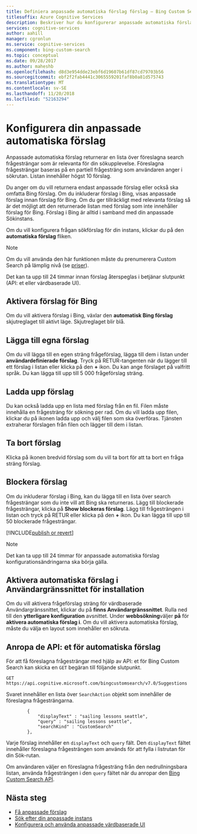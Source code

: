 ```yaml
---
title: Definiera anpassade automatiska förslag förslag – Bing Custom Search
titlesuffix: Azure Cognitive Services
description: Beskriver hur du konfigurerar anpassade automatiska förslag med egna förslag
services: cognitive-services
author: aahill
manager: cgronlun
ms.service: cognitive-services
ms.component: bing-custom-search
ms.topic: conceptual
ms.date: 09/28/2017
ms.author: maheshb
ms.openlocfilehash: d8d3e954dde23ebf6d19607b61df87cd79703b56
ms.sourcegitcommit: ebf2f2fab4441c3065559201faf8b0a81d575743
ms.translationtype: MT
ms.contentlocale: sv-SE
ms.lasthandoff: 11/20/2018
ms.locfileid: "52163294"
---
```

# <a name="configure-your-custom-autosuggest-experience"></a>Konfigurera din anpassade automatiska förslag

Anpassade automatiska förslag returnerar en lista över föreslagna search frågesträngar som är relevanta för din sökupplevelse. Föreslagna frågesträngar baseras på en partiell frågesträng som användaren anger i sökrutan. Listan innehåller högst 10 förslag. 

Du anger om du vill returnera endast anpassade förslag eller också ska omfatta Bing förslag. Om du inkluderar förslag i Bing, visas anpassade förslag innan förslag för Bing. Om du ger tillräckligt med relevanta förslag så är det möjligt att den returnerade listan med förslag som inte innehåller förslag för Bing. Förslag i Bing är alltid i samband med din anpassade Sökinstans. 

Om du vill konfigurera frågan sökförslag för din instans, klickar du på den **automatiska förslag** fliken.  

> [!NOTE]
> Om du vill använda den här funktionen måste du prenumerera Custom Search på lämplig nivå (se [priser](https://azure.microsoft.com/pricing/details/cognitive-services/bing-custom-search/)).

Det kan ta upp till 24 timmar innan förslag återspeglas i betjänar slutpunkt (API: et eller värdbaserade UI).

## <a name="enable-bing-suggestions"></a>Aktivera förslag för Bing

Om du vill aktivera förslag i Bing, växlar den **automatisk Bing förslag** skjutreglaget till aktivt läge. Skjutreglaget blir blå.

## <a name="add-your-own-suggestions"></a>Lägga till egna förslag

Om du vill lägga till en egen sträng frågeförslag, lägga till dem i listan under **användardefinierade förslag**. Tryck på RETUR-tangenten när du lägger till ett förslag i listan eller klicka på den **+** ikon. Du kan ange förslaget på valfritt språk. Du kan lägga till upp till 5 000 frågeförslag sträng.

## <a name="upload-suggestions"></a>Ladda upp förslag

Du kan också ladda upp en lista med förslag från en fil. Filen måste innehålla en frågesträng för sökning per rad. Om du vill ladda upp filen, klickar du på ikonen ladda upp och välj filen som ska överföras. Tjänsten extraherar förslagen från filen och lägger till dem i listan.

## <a name="remove-suggestions"></a>Ta bort förslag

Klicka på ikonen bredvid förslag som du vill ta bort för att ta bort en fråga sträng förslag.

## <a name="block-suggestions"></a>Blockera förslag

Om du inkluderar förslag i Bing, kan du lägga till en lista över search frågesträngar som du inte vill att Bing ska returneras. Lägg till blockerade frågesträngar, klicka på **Show blockeras förslag**. Lägg till frågesträngen i listan och tryck på RETUR eller klicka på den **+** ikon. Du kan lägga till upp till 50 blockerade frågesträngar.



[!INCLUDE[publish or revert](./includes/publish-revert.md)]

>[!NOTE]  
>Det kan ta upp till 24 timmar för anpassade automatiska förslag konfigurationsändringarna ska börja gälla.


## <a name="enabling-autosuggest-in-hosted-ui"></a>Aktivera automatiska förslag i Användargränssnittet för installation

Om du vill aktivera frågeförslag sträng för värdbaserade Användargränssnittet, klickar du på **finns Användargränssnittet**. Rulla ned till den **ytterligare konfiguration** avsnittet. Under **webbsökning**väljer **på** för **aktivera automatiska förslag i**. Om du vill aktivera automatiska förslag, måste du välja en layout som innehåller en sökruta.


## <a name="calling-the-autosuggest-api"></a>Anropa de API: et för automatiska förslag

För att få föreslagna frågesträngar med hjälp av API: et för Bing Custom Search kan skicka en `GET` begäran till följande slutpunkt.

```
GET https://api.cognitive.microsoft.com/bingcustomsearch/v7.0/Suggestions 
```

Svaret innehåller en lista över `SearchAction` objekt som innehåller de föreslagna frågesträngarna.

```
        {  
            "displayText" : "sailing lessons seattle",  
            "query" : "sailing lessons seattle",  
            "searchKind" : "CustomSearch"  
        },  
```

Varje förslag innehåller en `displayText` och `query` fält. Den `displayText` fältet innehåller föreslagna frågesträngen som används för att fylla i listrutan för din Sök-rutan.

Om användaren väljer en föreslagna frågesträng från den nedrullningsbara listan, använda frågesträngen i den `query` fältet när du anropar den [Bing Custom Search API](overview.md).


## <a name="next-steps"></a>Nästa steg

- [Få anpassade förslag](./get-custom-suggestions.md)
- [Sök efter din anpassade instans](./search-your-custom-view.md)
- [Konfigurera och använda anpassade värdbaserade UI](./hosted-ui.md)